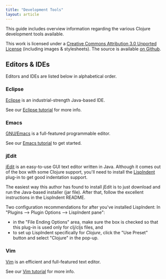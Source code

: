 ```yaml
---
title: "Development Tools"
layout: article
---
```


This guide includes overview information regarding the various
Clojure development tools available.

This work is licensed under a <a rel="license"
href="http://creativecommons.org/licenses/by/3.0/">Creative Commons Attribution
3.0 Unported License</a> (including images & stylesheets). The source is
available [on Github](https://github.com/clojuredocs/guides).


## Editors & IDEs

Editors and IDEs are listed below in alphabetical order.



### Eclipse

[Eclipse](http://www.eclipse.org/) is an industrial-strength Java-based IDE.

See our [Eclipse tutorial](../tutorials/eclipse.html) for more info.



### Emacs

[GNU/Emacs](http://www.gnu.org/software/emacs/emacs.html) is a full-featured
programmable editor.

See our [Emacs tutorial](../tutorials/emacs.html) to get started.



### jEdit

[jEdit](http://www.jedit.org/) is an easy-to-use GUI text editor written in Java.
Although it comes out of the box with some Clojure support, you'll need to
install the [LispIndent](https://github.com/odyssomay/LispIndent) plug-in to get
good indentation support.

The easiest way this author has found to install jEdit is to just download and
run the Java-based installer (jar file). After that, follow the excellent
instructions in the LispIndent README.

Two configuration recommendations for after you've installed LispIndent: In
"Plugins --> Plugin Options --> LispIndent pane":

  * in the "File Ending Options" area, make sure the box is checked so that
    this plug-in is used only for clj/cljs files, and
  * to set up LispIndent specifically for *Clojure*, click the "Use Preset"
    button and select "Clojure" in the pop-up.



### Vim

[Vim](http://www.vim.org/) is an efficient and full-featured text editor.

See our [Vim tutorial](../tutorials/vim_fireplace.html) for more info.
